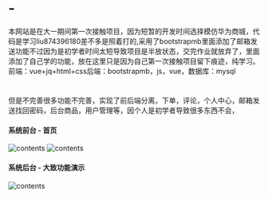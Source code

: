 # -
本网站是在大一期间第一次接触项目，因为短暂的开发时间选择模仿华为商城，代码是学习liu874396180差不多是照着打的,采用了bootstrapmb里面添加了邮箱发送功能不过因为是初学者时间太短导致项目是半放状态，交完作业就放弃了，里面添加了自己学的功能，放在这里只是因为自己第一次接触项目留下痕迹，纯学习。前端：vue+jq+html+css后端：bootstrapmb，js，vue，数据库：mysql
#
但是不完善很多功能不完善，实现了前后端分离，下单，评论，个人中心，邮箱发送找回密码，后台商品，用户管理等，因个人是初学者导致很多东西不会，
#### 系统前台 - 首页

![contents](https://github.com/Tsaiboosm/Huan/tree/main/saobs/1.png)
![contents](https://github.com/Tsaiboosm/Huan/tree/main/saobs/2.png)

#### 系统后台 - 大致功能演示

![contents](https://github.com/Tsaiboosm/Huan/tree/main/saobs/3.png)

